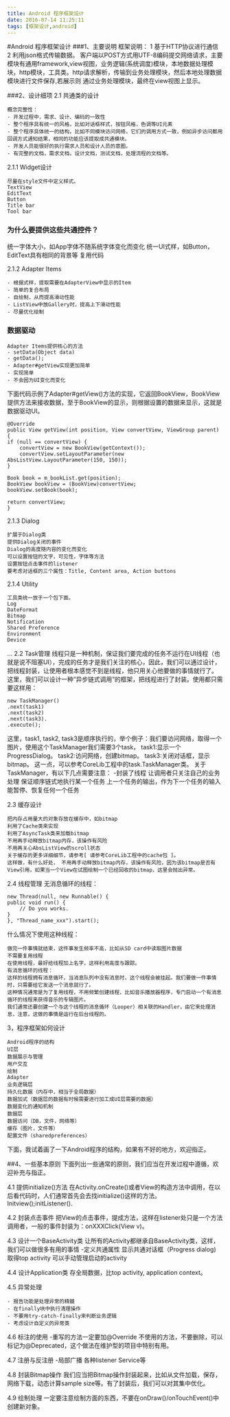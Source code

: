 ```yaml
---
title: Android 程序框架设计
date: 2016-07-14 11:25:11
tags: [框架设计,android] 
---
```

#Android 程序框架设计
###1、主要说明
	框架说明：
	1 基于HTTP协议进行通信
	2 利用json格式传输数据。
	客户端以POST方式用UTF-8编码提交网络请求，主要模块有通用framework,view视图，业务逻辑(系统调度)模块，本地数据处理模块，http模块，工具类。http请求解析，传输到业务处理模块，然后本地处理数据模块进行文件保存,若展示则 通过业务处理模块，最终在view视图上显示。

###2、设计细项
2.1 共通类的设计

	概念完整性：
	- 开发过程中，需求、设计、编码的一致性
	- 整个程序具有统一的风格，比如对话框样式，按钮风格，色调等UI元素
	- 整个程序具体统一的结构，比如不同模块访问网络，它们的调用方式一致，例如异步访问都用回调方式通知结果，相同的功能应该提取成共通模块。
	- 开发人员能很好的执行需求人员和设计人员的意图。
	- 有完整的文档，需求文档，设计文档，测试文档，处理流程的文档等。

2.1.1 Widget设计

	尽量在style文件中定义样式。
	TextView
	EditText
	Button
	Title bar
	Tool bar

### 为什么要提供这些共通控件？ ###
统一字体大小，如App字体不随系统字体变化而变化
统一UI式样，如Button， EditText具有相同的背景等
复用代码

2.1.2 Adapter Items

	- 根据式样，提取需要在AdapterView中显示的Item
	- 简单的复合布局
	- 自绘制，从而提高滑动性能
	- ListView中放Gallery时，提高上下滑动性能
	- 尽量优化绘制
	
### 数据驱动 ###

	Adapter Items提供核心的方法
	- setData(Object data)
	- getData();
	- Adapter#getView实现更加简单
	- 实现简单
	- 不会因为UI变化而变化
下面代码示例了Adapter#getView()方法的实现，它返回BookView，BookView提供方法来接收数据，至于BookView的显示，则根据设置的数据来显示，这就是数据驱动UI。

	@Override
	public View getView(int position, View convertView, ViewGroup parent) {
    if (null == convertView) {
        convertView = new BookView(getContext());
        convertView.setLayoutParameter(new AbsListView.LayoutParameter(150, 150));
    }

    Book book = m_bookList.get(position);
    BookView bookView = (BookView)convertView;
    bookView.setBook(book);

    return convertView;
	}
2.1.3 Dialog

	扩展于Dialog类
	提供Dialog关闭的事件
	Dialog的高度随内容的变化而变化
	可以设置按钮的文字，可见性，字体等方法
	设置按钮点击事件的listener
	要考虑对话框的三个属性：Title, Content area, Action buttons

2.1.4 Utility

	工具类统一放于一个包下面。
	Log
	DateFormat
	Bitmap
	Notification
	Shared Preference
	Environment
	Device
…
2.2 Task管理
线程只是一种机制，保证我们要完成的任务不运行在UI线程（也就是说不阻塞UI），完成的任务才是我们关注的核心，因此，我们可以通过设计，把线程封装，让使用者根本感觉不到是线程，他只用关心他要做的事情就行了。
这里，我们可以设计一种”异步链式调用”的框架，把线程进行了封装。使用都只需要这样用：

	new TaskManager()
	.next(task1)
	.next(task2)
	.next(task3).
	.execute();

这里，task1, task2, task3是顺序执行的，举个例子：我们要访问网络，取得一个图片，使用这个TaskManager我们需要3个task，
task1:显示一个ProgressDialog。
task2:访问网络，创建bitmap。
task3:关闭对话框，显示bitmap。
这一点，可以参考CoreLib工程中的task.TaskManager类。
关于TaskManager，有以下几点需要注意：
-封装了线程
让调用者只关注自己的业务处理
保证顺序链式地执行某一个任务
上一个任务的输出，作为下一个任务的输入
能暂停、恢复任何一个任务

2.3 缓存设计
	
	把内存占用量大的对象存放在缓存中，如bitmap
	利用了Cache类来实现
	利用了AsyncTask类来加载bitmap
	不用再手动释放bitmap内存，该操作有风险
	不用再关心AbsListView的scroll状态
	关于缓存的更多详细细节，请参考[ 请参考CoreLib工程中的cache包 ]。
	这样做，有什么好处， 不用再手动释放bitmap内存，该操作有风险，因为该bitmap是否有View引用，如果当一个View在试图绘制一个已经回收的bitmap，这里会抛出异常。
2.4 线程管理
无消息循环的线程：

	new Thread(null, new Runnable() {
    public void run() {
        // Do you works.
    }	
	}, "Thread_name_xxx").start();
什么情况下使用这种线程：

	做完一件事情就结束，这件事发生频率不高，比如从SD card中读取图片数据
	不需要复用线程
	在使用线程，最好给线程加上名字，这样利用高度与跟踪。
	有消息循环的线程：
	这样的线程拥有消息循环，当消息队列中没有消息时，这个线程会被挂起。我们要做一件事情时，只需要给它发送一个消息就行了。
	这种情况通常是为了复用线程，不用频繁创建线程，比如音乐播放器程序，专门启动一个有消息循环的线程来获得音乐的专辑图片。
	我们通常还要创建一个与这个线程的消息循环（Looper）相关联的Handler，由它来处理消息，注意，这做的事情是运行在后台线程的。

3，程序框架如何设计

	Android程序的结构
	UI层
	数据展示与管理
	用户交互
	绘制
	Adapter
	业务逻辑层
	持久化数据（内存中，相当于全局数据）
	数据加式（数据层的数据有时候需要进行加工成UI层需要的数据）
	数据变化的通知机制
	数据层
	数据访问（DB，文件，网络等）
	缓存（图片，文件等）
	配置文件（sharedpreferences）
下面，我试着画了一下Android程序的结构，如果有不好的地方，欢迎指正。
 
##4、一些基本原则
下面列出一些通常的原则，我们应当在开发过程中遵循，欢迎补充与指正。

4.1 提供initialize()方法
在Activity.onCreate()或者View的构造方法中调用，在以后看代码时，人们通常首先会去找initialize()这样的方法。
Initview();initListener().

4.2 封装点击事件
把View的点击事件，提成方法，这样在listener处只是一个方法调用者，一般的事件封装为：onXXXClick(View v)。

4.3 设计一个BaseActivity类
让所有的Activity都继承自BaseActivity类，这样，我们可以做很多有用的事情
-定义共通属性
显示共通对话框（Progress dialog)
取得top activity
可以手动管理启动的activity

4.4 设计Application类
存全局数据，比top activity, application context。

4.5 异常处理

	- 报告功能是处理异常的精髓
	- 在finally块中执行清理操作
	- 不要用try-catch-finally来判断业务逻辑
	- 考虑设计自定义的异常类

4.6 标注的使用
-重写的方法一定要加@Override
不使用的方法，不要删除，可以标记为@Deprecated，这个做法在维护型的项目中特别有用。

4.7 注册与反注册
-局部广播
各种listener
Service等

4.8 封装Bitmap操作
我们应当把Bitmap操作封装起来，比如从文件加载，保存，网络下载，动态计算sample size等。有了封装后，我们可以对其集中优化。

4.9 绘制处理
一定要注意绘制方面的东西，不要在onDraw()/onTouchEvent()中创建新对象。

